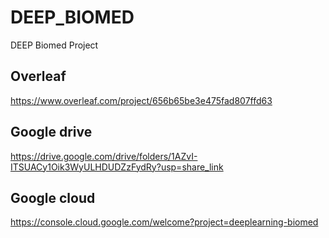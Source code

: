 # DEEP_BIOMED
DEEP Biomed Project

## Overleaf
https://www.overleaf.com/project/656b65be3e475fad807ffd63 

## Google drive 
https://drive.google.com/drive/folders/1AZvI-ITSUACy1Oik3WyULHDUDZzFydRy?usp=share_link 

## Google cloud 
https://console.cloud.google.com/welcome?project=deeplearning-biomed
